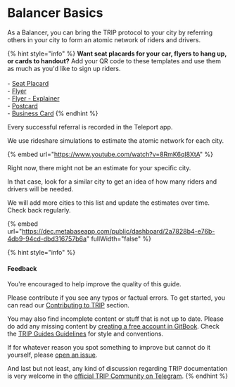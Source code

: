 # Balancer Basics

As a Balancer, you can bring the TRIP protocol to your city by referring others in your city to form an atomic network of riders and drivers.&#x20;

{% hint style="info" %}
**Want seat placards for your car, flyers to hang up, or cards to handout?** Add your QR code to these templates and use them as much as you'd like to sign up riders.\
\
\- [Seat Placard](https://www.canva.com/design/DAGGQ-TUv6Y/Hatpzjc0CIHTbGYa1PBcjw/edit?utm\_content=DAGGQ-TUv6Y\&utm\_campaign=designshare\&utm\_medium=link2\&utm\_source=sharebutton)\
\- [Flyer](https://www.canva.com/design/DAGGQghAKLo/EwvgBQPp1VebPO26AKmZUg/edit?utm\_content=DAGGQghAKLo\&utm\_campaign=designshare\&utm\_medium=link2\&utm\_source=sharebutton)\
\- [Flyer - Explainer](https://www.canva.com/design/DAGGQj7ds0Q/-2A2E1F77zhkMbFelv67Ig/edit?utm\_content=DAGGQj7ds0Q\&utm\_campaign=designshare\&utm\_medium=link2\&utm\_source=sharebutton)\
\- [Postcard](https://www.canva.com/design/DAGGQdjYNZk/35Gfi9cQGOREbyKJ-3wz5w/edit)\
\- [Business Card](https://www.canva.com/design/DAGGWc6HLog/cDYanCZV1D\_Xb1PmUNWnZg/edit?utm\_content=DAGGWc6HLog\&utm\_campaign=designshare\&utm\_medium=link2\&utm\_source=sharebutton)
{% endhint %}

Every successful referral is recorded in the Teleport app.&#x20;

We use rideshare simulations to estimate the atomic network for each city.

{% embed url="https://www.youtube.com/watch?v=8RmK6ql8XtA" %}

Right now, there might not be an estimate for your specific city.

In that case, look for a similar city to get an idea of how many riders and drivers will be needed.

We will add more cities to this list and update the estimates over time. Check back regularly.

{% embed url="https://dec.metabaseapp.com/public/dashboard/2a7828b4-e76b-4db9-94cd-dbd316757b6a" fullWidth="false" %}

{% hint style="info" %}
#### Feedback

You're encouraged to help improve the quality of this guide.

Please contribute if you see any typos or factual errors. To get started, you can read our [Contributing to TRIP](https://guides.trip.dev/contributing/contributing-to-trip) section.

You may also find incomplete content or stuff that is not up to date. Please do add any missing content by [creating a free account in GitBook](https://app.gitbook.com/invite/0WSd8UiSeH2xhfJrSbUr/YFiygcuBiy7oN3WJyDRs). Check the [TRIP Guides Guidelines](https://guides.trip.dev/contributing/guides-guidelines) for style and conventions.

If for whatever reason you spot something to improve but cannot do it yourself, please [open an issue](https://github.com/TeleportXYZ/TRIP-Guides/issues/).

And last but not least, any kind of discussion regarding TRIP documentation is very welcome in the [official TRIP Community on Telegram](https://trip.dev/chat).
{% endhint %}
